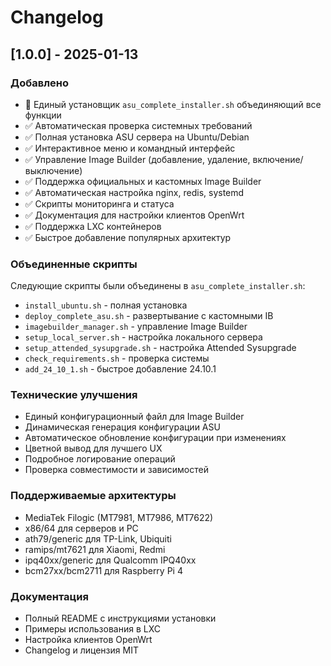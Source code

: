 # Changelog

## [1.0.0] - 2025-01-13

### Добавлено
- 🚀 Единый установщик `asu_complete_installer.sh` объединяющий все функции
- ✅ Автоматическая проверка системных требований
- ✅ Полная установка ASU сервера на Ubuntu/Debian
- ✅ Интерактивное меню и командный интерфейс
- ✅ Управление Image Builder (добавление, удаление, включение/выключение)
- ✅ Поддержка официальных и кастомных Image Builder
- ✅ Автоматическая настройка nginx, redis, systemd
- ✅ Скрипты мониторинга и статуса
- ✅ Документация для настройки клиентов OpenWrt
- ✅ Поддержка LXC контейнеров
- ✅ Быстрое добавление популярных архитектур

### Объединенные скрипты
Следующие скрипты были объединены в `asu_complete_installer.sh`:
- `install_ubuntu.sh` - полная установка
- `deploy_complete_asu.sh` - развертывание с кастомными IB
- `imagebuilder_manager.sh` - управление Image Builder
- `setup_local_server.sh` - настройка локального сервера
- `setup_attended_sysupgrade.sh` - настройка Attended Sysupgrade
- `check_requirements.sh` - проверка системы
- `add_24_10_1.sh` - быстрое добавление 24.10.1

### Технические улучшения
- Единый конфигурационный файл для Image Builder
- Динамическая генерация конфигурации ASU
- Автоматическое обновление конфигурации при изменениях
- Цветной вывод для лучшего UX
- Подробное логирование операций
- Проверка совместимости и зависимостей

### Поддерживаемые архитектуры
- MediaTek Filogic (MT7981, MT7986, MT7622)
- x86/64 для серверов и PC
- ath79/generic для TP-Link, Ubiquiti
- ramips/mt7621 для Xiaomi, Redmi
- ipq40xx/generic для Qualcomm IPQ40xx
- bcm27xx/bcm2711 для Raspberry Pi 4

### Документация
- Полный README с инструкциями установки
- Примеры использования в LXC
- Настройка клиентов OpenWrt
- Changelog и лицензия MIT